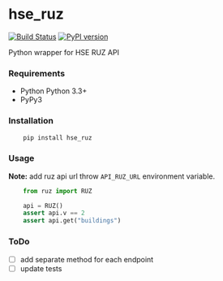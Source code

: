 # hse_ruz
[![Build Status](https://travis-ci.org/hell03end/hse_ruz.svg?branch=master)](https://travis-ci.org/hell03end/hse_ruz)
[![PyPI version](https://badge.fury.io/py/hse_ruz.svg)](https://badge.fury.io/py/hse_ruz)

Python wrapper for HSE RUZ API

### Requirements
* Python Python 3.3+
* PyPy3

### Installation
```bash
    pip install hse_ruz
```

### Usage
**Note:** add ruz api url throw `API_RUZ_URL` environment variable.
```python
    from ruz import RUZ

    api = RUZ()
    assert api.v == 2
    assert api.get("buildings")
```

### ToDo
* [ ] add separate method for each endpoint
* [ ] update tests
